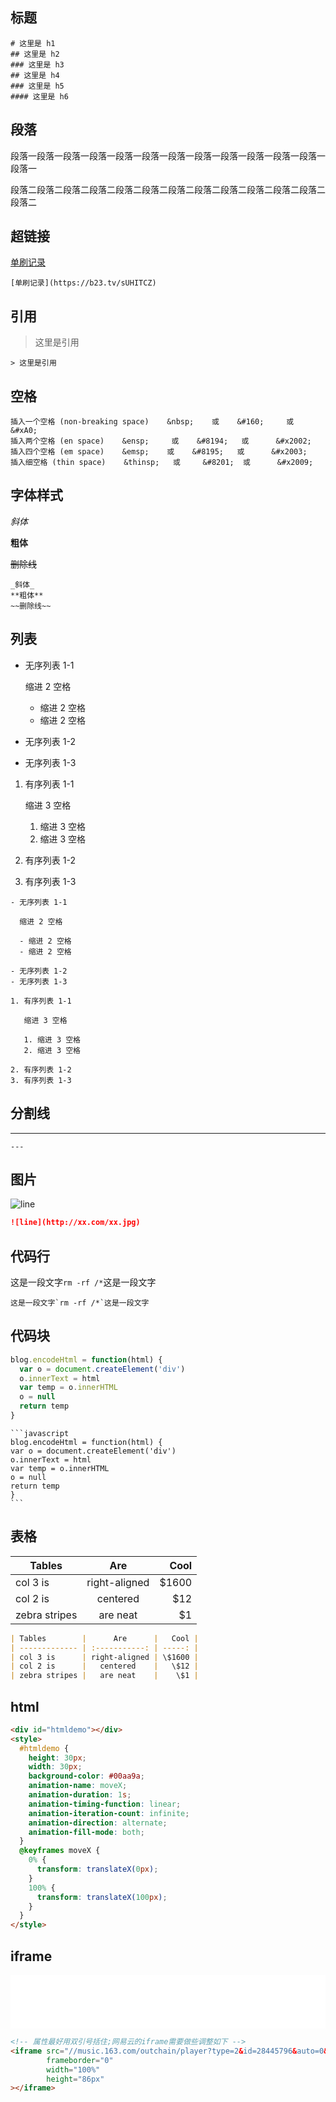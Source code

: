 

## 标题

```
# 这里是 h1
## 这里是 h2
### 这里是 h3
## 这里是 h4
### 这里是 h5
#### 这里是 h6
```


## 段落

段落一段落一段落一段落一段落一段落一段落一段落一段落一段落一段落一段落一段落一

段落二段落二段落二段落二段落二段落二段落二段落二段落二段落二段落二段落二段落二


## 超链接

[单刷记录](https://b23.tv/sUHITCZ)

```
[单刷记录](https://b23.tv/sUHITCZ)
```

## 引用

> 这里是引用

```
> 这里是引用
```
## 空格
```
插入一个空格 (non-breaking space)    &nbsp;    或    &#160;     或      &#xA0;
插入两个空格 (en space)    &ensp;     或    &#8194;   或      &#x2002;
插入四个空格 (em space)    &emsp;    或    &#8195;   或      &#x2003;
插入细空格 (thin space)    &thinsp;   或     &#8201;  或      &#x2009;
```

## 字体样式

_斜体_

**粗体**

~~删除线~~

```
_斜体_
**粗体**
~~删除线~~
```

## 列表

- 无序列表 1-1

  缩进 2 空格

  - 缩进 2 空格
  - 缩进 2 空格

- 无序列表 1-2
- 无序列表 1-3

1. 有序列表 1-1

   缩进 3 空格

   1. 缩进 3 空格
   2. 缩进 3 空格

2. 有序列表 1-2
3. 有序列表 1-3

```
- 无序列表 1-1

  缩进 2 空格

  - 缩进 2 空格
  - 缩进 2 空格

- 无序列表 1-2
- 无序列表 1-3

1. 有序列表 1-1

   缩进 3 空格

   1. 缩进 3 空格
   2. 缩进 3 空格

2. 有序列表 1-2
3. 有序列表 1-3
```

## 分割线

---

```
---
```

## 图片

![line](/img/000.png)

```md
![line](http://xx.com/xx.jpg)
```



## 代码行

这是一段文字`rm -rf /*`这是一段文字

```
这是一段文字`rm -rf /*`这是一段文字
```

## 代码块

```javascript
blog.encodeHtml = function(html) {
  var o = document.createElement('div')
  o.innerText = html
  var temp = o.innerHTML
  o = null
  return temp
}
```

````
```javascript
blog.encodeHtml = function(html) {
var o = document.createElement('div')
o.innerText = html
var temp = o.innerHTML
o = null
return temp
}
```
````

## 表格

| Tables        |      Are      |   Cool |
| ------------- | :-----------: | -----: |
| col 3 is      | right-aligned | \$1600 |
| col 2 is      |   centered    |   \$12 |
| zebra stripes |   are neat    |    \$1 |

```md
| Tables        |      Are      |   Cool |
| ------------- | :-----------: | -----: |
| col 3 is      | right-aligned | \$1600 |
| col 2 is      |   centered    |   \$12 |
| zebra stripes |   are neat    |    \$1 |
```


## html


```html title="似乎不支持？"
<div id="htmldemo"></div>
<style>
  #htmldemo {
    height: 30px;
    width: 30px;
    background-color: #00aa9a;
    animation-name: moveX;
    animation-duration: 1s;
    animation-timing-function: linear;
    animation-iteration-count: infinite;
    animation-direction: alternate;
    animation-fill-mode: both;
  }
  @keyframes moveX {
    0% {
      transform: translateX(0px);
    }
    100% {
      transform: translateX(100px);
    }
  }
</style>
```

## iframe

<iframe src="//music.163.com/outchain/player?type=2&id=4988618&auto=0&height=66" frameborder="0" width="100%" height="86px" ></iframe>

```html
<!-- 属性最好用双引号括住;网易云的iframe需要做些调整如下 -->
<iframe src="//music.163.com/outchain/player?type=2&id=28445796&auto=0&height=66"
        frameborder="0"
        width="100%"
        height="86px"
></iframe>
```
